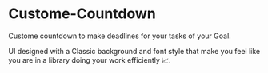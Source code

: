 # Custome-Countdown

Custome countdown to make deadlines for your tasks of your Goal.

UI designed with a Classic background and font style that make you feel like you are in a library doing your work efficiently 📈.


